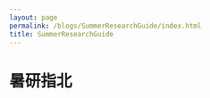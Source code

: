 ```yaml
---
layout: page
permalink: /blogs/SummerResearchGuide/index.html
title: SummerResearchGuide
---
```


# 暑研指北